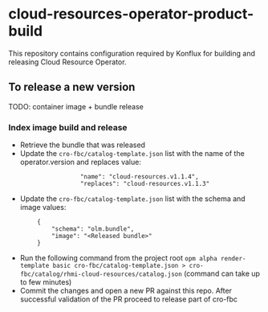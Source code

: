 # cloud-resources-operator-product-build

This repository contains configuration required by Konflux for building and releasing Cloud Resource Operator.

## To release a new version

TODO: container image + bundle release

### Index image build and release

- Retrieve the bundle that was released
- Update the `cro-fbc/catalog-template.json` list with the name of the operator.version and replaces value:

```
                    "name": "cloud-resources.v1.1.4",
                    "replaces": "cloud-resources.v1.1.3"
```
- Update the `cro-fbc/catalog-template.json` list with the schema and image values:
```
        {
            "schema": "olm.bundle",
            "image": "<Released bundle>"
        }
```
- Run the following command from the project root `opm alpha render-template basic cro-fbc/catalog-template.json > cro-fbc/catalog/rhmi-cloud-resources/catalog.json` (command can take up to few minutes)
- Commit the changes and open a new PR against this repo. After successful validation of the PR proceed to release part of cro-fbc